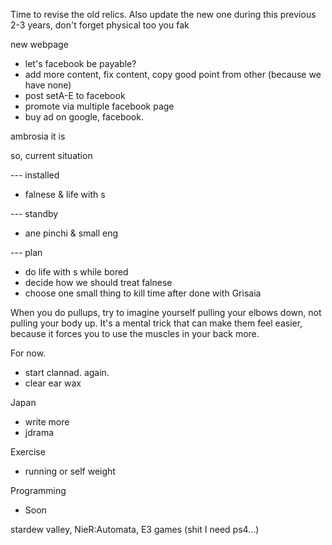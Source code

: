 Time to revise the old relics. Also update the new one during this previous 2-3 years, don't forget physical too you fak

new webpage
- let's facebook be payable?
- add more content, fix content, copy good point from other (because we have none)
- post setA-E to facebook
- promote via multiple facebook page
- buy ad on google, facebook.

ambrosia it is

so, current situation

--- installed
- falnese & life with s

--- standby
- ane pinchi & small eng

--- plan
- do life with s while bored
- decide how we should treat falnese
- choose one small thing to kill time after done with Grisaia

When you do pullups, try to imagine yourself pulling your elbows down, not pulling your body up. It's a mental trick that can make them feel easier, because it forces you to use the muscles in your back more.

For now.
- start clannad. again.
- clear ear wax

Japan
- write more
- jdrama

Exercise
- running or self weight

Programming
- Soon

stardew valley, 
NieR:Automata,
E3 games (shit I need ps4...)


